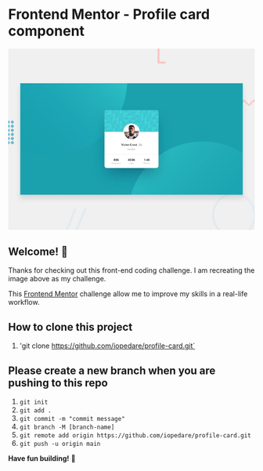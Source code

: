 # Frontend Mentor - Profile card component

![Design preview for the Profile card component coding challenge](./design/desktop-preview.jpg)

## Welcome! 👋

Thanks for checking out this front-end coding challenge. I am recreating the image above as my challenge. 

This [Frontend Mentor](https://www.frontendmentor.io) challenge allow me to improve my skills in a real-life workflow.


## How to clone this project
1. 'git clone https://github.com/iopedare/profile-card.git`

## Please create a new branch when you are pushing to this repo
1. `git init`
2. `git add .`
3. `git commit -m "commit message"`
4. `git branch -M [branch-name]`
5. `git remote add origin https://github.com/iopedare/profile-card.git`
6. `git push -u origin main`




**Have fun building!** 🚀
